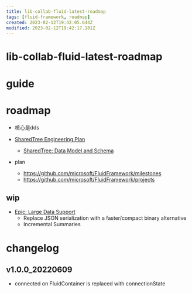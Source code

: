 ```yaml
---
title: lib-collab-fluid-latest-roadmap
tags: [fluid-framework, roadmap]
created: 2023-02-12T19:42:05.644Z
modified: 2023-02-12T19:42:17.181Z
---
```


# lib-collab-fluid-latest-roadmap

# guide

# roadmap
- 核心是dds

- [SharedTree Engineering Plan](https://github.com/microsoft/FluidFramework/issues/8662)
  - [SharedTree: Data Model and Schema](https://github.com/microsoft/FluidFramework/issues/9234)

- plan
  - https://github.com/microsoft/FluidFramework/milestones
  - https://github.com/microsoft/FluidFramework/projects

## wip

- [Epic: Large Data Support](https://github.com/microsoft/FluidFramework/issues/10494)
  - Replace JSON serialization with a faster/compact binary alternative
  - Incremental Summaries
# changelog

## v1.0.0_20220609

- connected on FluidContainer is replaced with connectionState
